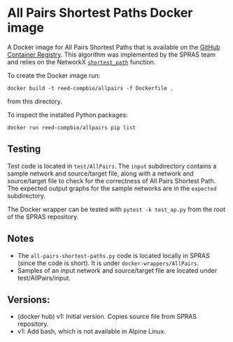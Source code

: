 # All Pairs Shortest Paths Docker image

A Docker image for All Pairs Shortest Paths that is available on the [GitHub Container Registry](https://github.com/orgs/Reed-CompBio/packages/container/package/allpairs).
This algorithm was implemented by the SPRAS team and relies on the NetworkX [`shortest_path`](https://networkx.org/documentation/stable/reference/algorithms/generated/networkx.algorithms.shortest_paths.generic.shortest_path.html) function.

To create the Docker image run:
```
docker build -t reed-compbio/allpairs -f Dockerfile .
```
from this directory.

To inspect the installed Python packages:
```
docker run reed-compbio/allpairs pip list
```


## Testing
Test code is located in `test/AllPairs`.
The `input` subdirectory contains a sample network and source/target file, along with a network and source/target file to check for the correctness of All Pairs Shortest Path.
The expected output graphs for the sample networks are in the `expected` subdirectory.

The Docker wrapper can be tested with `pytest -k test_ap.py` from the root of the SPRAS repository.


## Notes
- The `all-pairs-shortest-paths.py` code is located locally in SPRAS (since the code is short). It is under `docker-wrappers/AllPairs`.
- Samples of an input network and source/target file are located under test/AllPairs/input.

## Versions:
- (docker hub) v1: Initial version. Copies source file from SPRAS repository.
- v1: Add bash, which is not available in Alpine Linux.

